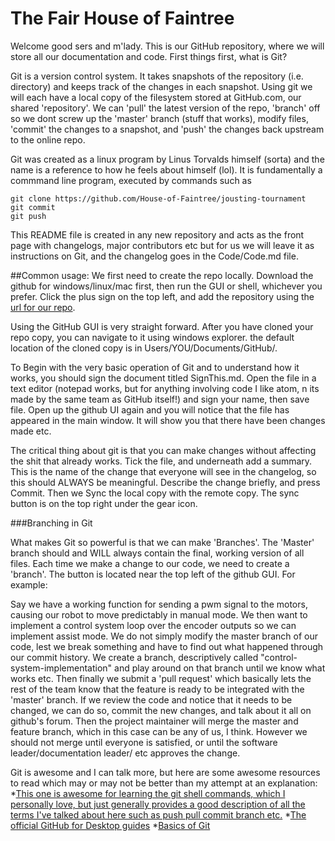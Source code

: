 # The Fair House of Faintree

Welcome good sers and m'lady. This is our GitHub repository, where we will store all our documentation and code.
First things first, what is Git?

Git is a version control system. It takes snapshots of the repository (i.e. directory) and keeps track of the changes in each
snapshot. Using git we will each have a local copy of the filesystem stored at GitHub.com, our shared 'repository'.
We can 'pull' the latest version of the repo, 'branch' off so we dont screw up the 'master' branch (stuff that works), modify files, 'commit' the changes to a snapshot, and 'push' the changes back upstream to the online repo. 

Git was created as a linux program by Linus Torvalds himself (sorta) and the name is a reference to how he feels about himself (lol).
It is fundamentally a commmand line program, executed by commands such as 
```
git clone https://github.com/House-of-Faintree/jousting-tournament
git commit
git push
```

This README file is created in any new repository and acts as the front page with changelogs, major contributors etc but for us we will leave it as instructions on Git, and the changelog goes in the Code/Code.md file.

##Common usage:
We first need to create the repo locally. Download the github for windows/linux/mac first, then run the GUI or shell, whichever you prefer.
Click the plus sign on the top left, and add the repository using the [url for our repo](https://github.com/House-of-Faintree/jousting-tournament). 

Using the GitHub GUI is very straight forward. After you have cloned your repo copy, you can navigate to it using windows explorer.
the default location of the cloned copy is in Users/YOU/Documents/GitHub/. 

To Begin with the very basic operation of Git and to understand how it works, you should sign the document titled SignThis.md.
Open the file in a text editor (notepad works, but for anything involving code I like atom, n its made by the same team as GitHub itself!)
and sign your name, then save file. Open up the github UI again and you will notice that the file has appeared in the main window. It will show you that there have been changes made etc. 

The critical thing about git is that you can make changes without affecting the shit that already works. Tick the file, and underneath add a summary. This is the name of the change that everyone will see in the changelog, so this should ALWAYS be meaningful. Describe the change briefly, and press Commit. Then we Sync the local copy with the remote copy. The sync button is on the top right under the gear icon.

###Branching in Git

What makes Git so powerful is that we can make 'Branches'. The 'Master' branch should and WILL always contain the final, working version of all files. Each time we make a change to our code, we need to create a 'branch'. The button is located near the top left of the github GUI. For example:

Say we have a working function for sending a pwm signal to the motors, causing our robot to move predictably in manual mode. We then want to implement a control system loop over the encoder outputs so we can implement assist mode. We do not simply modify the master branch of our code, lest we break something and have to find out what happened through our commit history.
We create a branch, descriptively called "control-system-implementation" and play around on that branch until we know what works etc. Then finally we submit a 'pull request' which basically lets the rest of the team know that the feature is ready to be integrated with the 'master' branch. If we review the code and notice that it needs to be changed, we can do so, commit the new changes, and talk about it all on github's forum. Then the project maintainer will merge the master and feature branch, which in this case can be any of us, I think.
However we should not merge until everyone is satisfied, or until the software leader/documentation leader/ etc approves the change.

Git is awesome and I can talk more, but here are some awesome resources to read which may or may not be better than my attempt at an explanation:
*[This one is awesome for learning the git shell commands, which I personally love, but just generally provides a good description of all the terms I've talked about here such as push pull commit branch etc.](https://www.atlassian.com/git/tutorials/setting-up-a-repository)
*[The official GitHub for Desktop guides](https://help.github.com/desktop/guides/)
*[Basics of Git](https://git-scm.com/book/en/v2/Getting-Started-Git-Basics)
